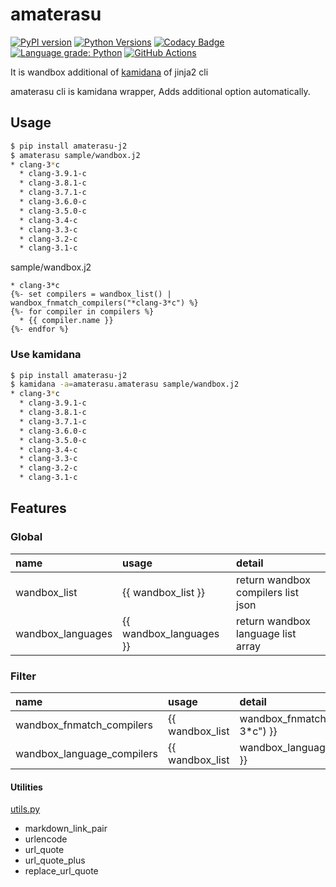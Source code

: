 # amaterasu

[![PyPI version](https://badge.fury.io/py/amaterasu-j2.svg)](https://badge.fury.io/py/amaterasu-j2)
[![Python Versions](https://img.shields.io/pypi/pyversions/amaterasu_j2.svg)](https://pypi.org/project/amaterasu-j2/)
[![Codacy Badge](https://api.codacy.com/project/badge/Grade/2ff3eb34b617416c97f590b45b5e82fe)](https://app.codacy.com/manual/srz-zumix/amaterasu?utm_source=github.com&utm_medium=referral&utm_content=srz-zumix/amaterasu&utm_campaign=Badge_Grade_Settings)
[![Language grade: Python](https://img.shields.io/lgtm/grade/python/g/srz-zumix/amaterasu.svg?logo=lgtm&logoWidth=18)](https://lgtm.com/projects/g/srz-zumix/amaterasu/context:python)
[![GitHub Actions](https://github.com/srz-zumix/amaterasu/actions/workflows/main.yml/badge.svg)](https://github.com/srz-zumix/amaterasu/actions/workflows/main.yml)

It is wandbox additional of [kamidana][] of jinja2 cli

amaterasu cli is kamidana wrapper, Adds additional option automatically.

## Usage

```sh
$ pip install amaterasu-j2
$ amaterasu sample/wandbox.j2
* clang-3*c
  * clang-3.9.1-c
  * clang-3.8.1-c
  * clang-3.7.1-c
  * clang-3.6.0-c
  * clang-3.5.0-c
  * clang-3.4-c
  * clang-3.3-c
  * clang-3.2-c
  * clang-3.1-c
```

sample/wandbox.j2

```j2
* clang-3*c
{%- set compilers = wandbox_list() | wandbox_fnmatch_compilers("*clang-3*c") %}
{%- for compiler in compilers %}
  * {{ compiler.name }}
{%- endfor %}
```

### Use kamidana

```sh
$ pip install amaterasu-j2
$ kamidana -a=amaterasu.amaterasu sample/wandbox.j2
* clang-3*c
  * clang-3.9.1-c
  * clang-3.8.1-c
  * clang-3.7.1-c
  * clang-3.6.0-c
  * clang-3.5.0-c
  * clang-3.4-c
  * clang-3.3-c
  * clang-3.2-c
  * clang-3.1-c
```

## Features

### Global

|name|usage|detail|
|:--|:--|:--|
|wandbox_list| {{ wandbox_list }} | return wandbox compilers list json|
|wandbox_languages| {{ wandbox_languages }} | return wandbox language list array|

### Filter

|name|usage|detail|
|:--|:--|:--|
|wandbox_fnmatch_compilers| {{ wandbox_list | wandbox_fnmatch_compilers("clang-3*c") }}|filter compiler name by fnmatch|
|wandbox_language_compilers| {{ wandbox_list | wandbox_language_compilers("C++") }}|filter by language|

#### Utilities

[utils.py](./amaterasu/utils.py)

* markdown_link_pair
* urlencode
* url_quote
* url_quote_plus
* replace_url_quote

[kamidana]:https://github.com/podhmo/kamidana
